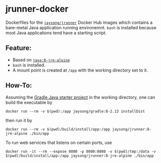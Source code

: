 # jrunner-docker

Dockerfiles for the [`jaysong/jrunner`](https://hub.docker.com/r/jaysong/jrunner/) Docker
Hub images which contains a bare-metal Java application running environemnt.
`bash` is installed because most Java applications tend have a starting script.

## Feature:

- Based on [`java:8-jre-alpine`](https://hub.docker.com/r/library/java/)
- `bash` is installed.
- A mount point is created at `/app` with the working directory set to it.

## How-To:
Assuming the [Gradle Java starter project](https://spring.io/guides/gs/gradle/) in the
working directory, one can build the executable by
```
docker run --rm -v $(pwd):/app jaysong/gradle:8-2.13 installDist
```
then run it by
```
docker run --rm -v $(pwd)/build/install/app:/app jaysong/jrunner:8-jre-alpine ./bin/app
```

To run web services that listens on certain ports, use
```
docker run -it --rm --expose 8080 -p 8080:8080 -v $(pwd)/tmp:/data -v $(pwd)/build/install/app:/app jaysong/jrunner:8-jre-alpine ./bin/app
```
